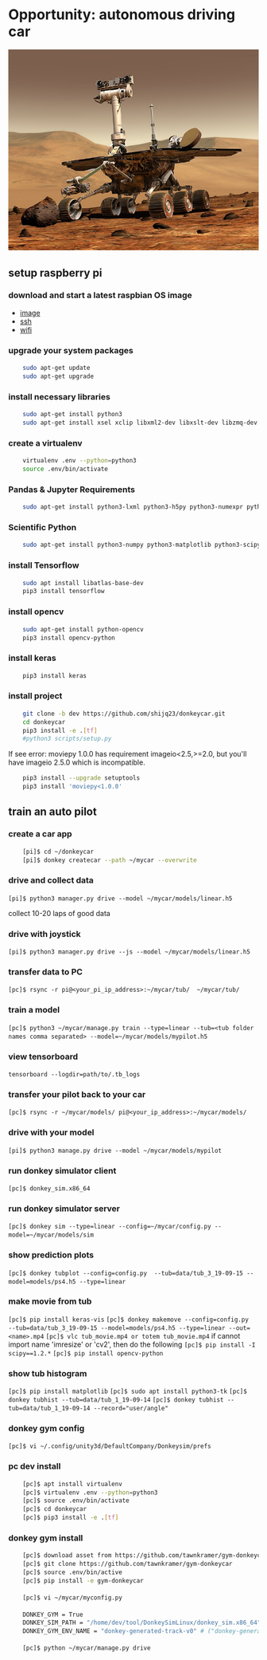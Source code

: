 # Opportunity: autonomous driving car

![Opportunity](./800px-NASA_Mars_Rover.jpg)

## setup raspberry pi

### download and start a latest raspbian OS image

* [image](https://www.raspberrypi.org/downloads/raspbian/)
* [ssh](https://www.raspberrypi.org/documentation/remote-access/ssh/)
* [wifi](https://www.raspberrypi.org/forums/viewtopic.php?t=111100)

### upgrade your system packages

```bash
    sudo apt-get update
    sudo apt-get upgrade
```

### install necessary libraries

```bash
    sudo apt-get install python3
    sudo apt-get install xsel xclip libxml2-dev libxslt-dev libzmq-dev libspatialindex-dev virtualenv
```

### create a virtualenv

```bash
    virtualenv .env --python=python3
    source .env/bin/activate
```

### Pandas & Jupyter Requirements

```bash
    sudo apt-get install python3-lxml python3-h5py python3-numexpr python3-dateutil python3-tz python3-bs4 python3-xlrd python3-tables python3-sqlalchemy python3-xlsxwriter python3-httplib2 python3-zmq
```

### Scientific Python

```bash
    sudo apt-get install python3-numpy python3-matplotlib python3-scipy python3-pandas
```

### install Tensorflow

```bash
    sudo apt install libatlas-base-dev
    pip3 install tensorflow
```

### install opencv

```bash
    sudo apt-get install python-opencv
    pip3 install opencv-python
```

### install keras

```bash
    pip3 install keras
```

### install project

```bash
    git clone -b dev https://github.com/shijq23/donkeycar.git
    cd donkeycar
    pip3 install -e .[tf]
    #python3 scripts/setup.py
```

If see error: moviepy 1.0.0 has requirement imageio<2.5,>=2.0, but you'll have imageio 2.5.0 which is incompatible.

```bash
    pip3 install --upgrade setuptools
    pip3 install 'moviepy<1.0.0'
```

## train an auto pilot

### create a car app

```bash
    [pi]$ cd ~/donkeycar
    [pi]$ donkey createcar --path ~/mycar --overwrite
```

### drive and collect data

```[pi]$ python3 manager.py drive --model ~/mycar/models/linear.h5```

collect 10-20 laps of good data

### drive with joystick

```[pi]$ python3 manager.py drive --js --model ~/mycar/models/linear.h5```

### transfer data to PC

```[pc]$ rsync -r pi@<your_pi_ip_address>:~/mycar/tub/  ~/mycar/tub/```

### train a model

```[pc]$ python3 ~/mycar/manage.py train --type=linear --tub=<tub folder names comma separated> --model=~/mycar/models/mypilot.h5```

### view tensorboard

```tensorboard --logdir=path/to/.tb_logs```

### transfer your pilot back to your car

```[pc]$ rsync -r ~/mycar/models/ pi@<your_ip_address>:~/mycar/models/```

### drive with your model

```[pi]$ python3 manage.py drive --model ~/mycar/models/mypilot```

### run donkey simulator client

```[pc]$ donkey_sim.x86_64```

### run donkey simulator server

```[pc]$ donkey sim --type=linear --config=~/mycar/config.py --model=~/mycar/models/sim```

### show prediction plots

```[pc]$ donkey tubplot --config=config.py  --tub=data/tub_3_19-09-15 --model=models/ps4.h5 --type=linear```

### make movie from tub

```[pc]$ pip install keras-vis```
```[pc]$ donkey makemove --config=config.py  --tub=data/tub_3_19-09-15 --model=models/ps4.h5 --type=linear --out=<name>.mp4```
```[pc]$ vlc tub_movie.mp4 or totem tub_movie.mp4```
if cannot import name 'imresize' or 'cv2', then do the following
```[pc]$ pip install -I scipy==1.2.*```
```[pc]$ pip install opencv-python```

### show tub histogram

```[pc]$ pip install matplotlib```
```[pc]$ sudo apt install python3-tk```
```[pc]$ donkey tubhist --tub=data/tub_1_19-09-14```
```[pc]$ donkey tubhist --tub=data/tub_1_19-09-14 --record="user/angle"```

### donkey gym config

```[pc]$ vi ~/.config/unity3d/DefaultCompany/Donkeysim/prefs```

### pc dev install

```bash
    [pc]$ apt install virtualenv
    [pc]$ virtualenv .env --python=python3
    [pc]$ source .env/bin/activate
    [pc]$ cd donkeycar
    [pc]$ pip3 install -e .[tf]
```

### donkey gym install

```bash
    [pc]$ download asset from https://github.com/tawnkramer/gym-donkeycar
    [pc]$ git clone https://github.com/tawnkramer/gym-donkeycar
    [pc]$ source .env/bin/active
    [pc]$ pip install -e gym-donkeycar

    [pc]$ vi ~/mycar/myconfig.py

    DONKEY_GYM = True
    DONKEY_SIM_PATH = "/home/dev/tool/DonkeySimLinux/donkey_sim.x86_64"
    DONKEY_GYM_ENV_NAME = "donkey-generated-track-v0" # ("donkey-generated-track-v0"|"donkey-generated-roads-v0"|"donkey-warehouse-v0"|"donkey-avc-sparkfun-v0")

    [pc]$ python ~/mycar/manage.py drive

```
